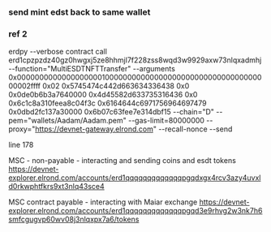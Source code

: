 ### send mint edst back to same wallet
### ref 2
erdpy --verbose contract call erd1cpzpzdz40gz0hwgxj5ze8hhmjl7f228zss8wqd3w9929axw73nlqxadmhj --function="MultiESDTNFTTransfer" --arguments 0x000000000000000000010000000000000000000000000000000000000002ffff 0x02 0x5745474c442d663634336438 0x0 0x0de0b6b3a7640000 0x4d45582d633735316436 0x0 0x6c1c8a310feea8c04f3c 0x6164644c6971756964697479 0x0dbd2fc137a30000 0x6b07c63fee7e314dbf15 --chain="D" --pem="wallets/Aadam/Aadam.pem" --gas-limit=80000000 --proxy="https://devnet-gateway.elrond.com"  --recall-nonce --send

line 178

MSC - non-payable - interacting and sending coins and esdt tokens
https://devnet-explorer.elrond.com/accounts/erd1qqqqqqqqqqqqqpgqdxgx4rcv3azy4uvxld0rkwphtfkrs9xt3nlq43sce4

MSC contract payable - interacting with Maiar exchange
https://devnet-explorer.elrond.com/accounts/erd1qqqqqqqqqqqqqpgqd3e9rhvg2w3nk7h6smfcgugvp60wv08j3nlqxpx7a6/tokens
